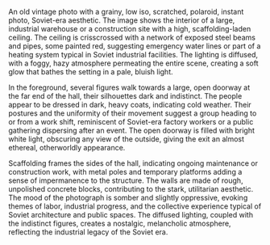 An old vintage photo with a grainy, low iso, scratched, polaroid, instant photo, Soviet-era aesthetic. The image shows the interior of a large, industrial warehouse or a construction site with a high, scaffolding-laden ceiling. The ceiling is crisscrossed with a network of exposed steel beams and pipes, some painted red, suggesting emergency water lines or part of a heating system typical in Soviet industrial facilities. The lighting is diffused, with a foggy, hazy atmosphere permeating the entire scene, creating a soft glow that bathes the setting in a pale, bluish light.

In the foreground, several figures walk towards a large, open doorway at the far end of the hall, their silhouettes dark and indistinct. The people appear to be dressed in dark, heavy coats, indicating cold weather. Their postures and the uniformity of their movement suggest a group heading to or from a work shift, reminiscent of Soviet-era factory workers or a public gathering dispersing after an event. The open doorway is filled with bright white light, obscuring any view of the outside, giving the exit an almost ethereal, otherworldly appearance.

Scaffolding frames the sides of the hall, indicating ongoing maintenance or construction work, with metal poles and temporary platforms adding a sense of impermanence to the structure. The walls are made of rough, unpolished concrete blocks, contributing to the stark, utilitarian aesthetic. The mood of the photograph is somber and slightly oppressive, evoking themes of labor, industrial progress, and the collective experience typical of Soviet architecture and public spaces. The diffused lighting, coupled with the indistinct figures, creates a nostalgic, melancholic atmosphere, reflecting the industrial legacy of the Soviet era.